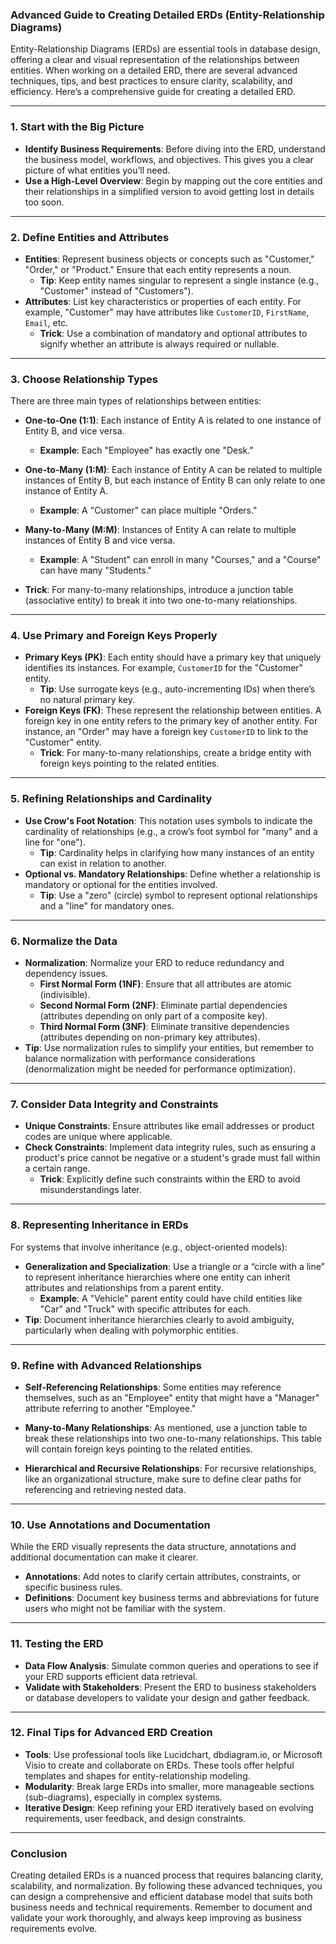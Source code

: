 ### Advanced Guide to Creating Detailed ERDs (Entity-Relationship Diagrams)

Entity-Relationship Diagrams (ERDs) are essential tools in database design, offering a clear and visual representation of the relationships between entities. When working on a detailed ERD, there are several advanced techniques, tips, and best practices to ensure clarity, scalability, and efficiency. Here’s a comprehensive guide for creating a detailed ERD.

---

### 1. **Start with the Big Picture**

- **Identify Business Requirements**: Before diving into the ERD, understand the business model, workflows, and objectives. This gives you a clear picture of what entities you’ll need.
- **Use a High-Level Overview**: Begin by mapping out the core entities and their relationships in a simplified version to avoid getting lost in details too soon.

---

### 2. **Define Entities and Attributes**

- **Entities**: Represent business objects or concepts such as "Customer," "Order," or "Product." Ensure that each entity represents a noun.
  - **Tip**: Keep entity names singular to represent a single instance (e.g., "Customer" instead of "Customers").
- **Attributes**: List key characteristics or properties of each entity. For example, "Customer" may have attributes like `CustomerID`, `FirstName`, `Email`, etc.
  - **Trick**: Use a combination of mandatory and optional attributes to signify whether an attribute is always required or nullable.

---

### 3. **Choose Relationship Types**

There are three main types of relationships between entities:

- **One-to-One (1:1)**: Each instance of Entity A is related to one instance of Entity B, and vice versa.

  - **Example**: Each "Employee" has exactly one "Desk."

- **One-to-Many (1:M)**: Each instance of Entity A can be related to multiple instances of Entity B, but each instance of Entity B can only relate to one instance of Entity A.

  - **Example**: A "Customer" can place multiple "Orders."

- **Many-to-Many (M:M)**: Instances of Entity A can relate to multiple instances of Entity B and vice versa.

  - **Example**: A "Student" can enroll in many "Courses," and a "Course" can have many "Students."

- **Trick**: For many-to-many relationships, introduce a junction table (associative entity) to break it into two one-to-many relationships.

---

### 4. **Use Primary and Foreign Keys Properly**

- **Primary Keys (PK)**: Each entity should have a primary key that uniquely identifies its instances. For example, `CustomerID` for the "Customer" entity.
  - **Tip**: Use surrogate keys (e.g., auto-incrementing IDs) when there’s no natural primary key.
- **Foreign Keys (FK)**: These represent the relationship between entities. A foreign key in one entity refers to the primary key of another entity. For instance, an "Order" may have a foreign key `CustomerID` to link to the "Customer" entity.
  - **Trick**: For many-to-many relationships, create a bridge entity with foreign keys pointing to the related entities.

---

### 5. **Refining Relationships and Cardinality**

- **Use Crow's Foot Notation**: This notation uses symbols to indicate the cardinality of relationships (e.g., a crow’s foot symbol for "many" and a line for "one").
  - **Tip**: Cardinality helps in clarifying how many instances of an entity can exist in relation to another.
- **Optional vs. Mandatory Relationships**: Define whether a relationship is mandatory or optional for the entities involved.
  - **Tip**: Use a "zero" (circle) symbol to represent optional relationships and a "line" for mandatory ones.

---

### 6. **Normalize the Data**

- **Normalization**: Normalize your ERD to reduce redundancy and dependency issues.
  - **First Normal Form (1NF)**: Ensure that all attributes are atomic (indivisible).
  - **Second Normal Form (2NF)**: Eliminate partial dependencies (attributes depending on only part of a composite key).
  - **Third Normal Form (3NF)**: Eliminate transitive dependencies (attributes depending on non-primary key attributes).
- **Tip**: Use normalization rules to simplify your entities, but remember to balance normalization with performance considerations (denormalization might be needed for performance optimization).

---

### 7. **Consider Data Integrity and Constraints**

- **Unique Constraints**: Ensure attributes like email addresses or product codes are unique where applicable.
- **Check Constraints**: Implement data integrity rules, such as ensuring a product's price cannot be negative or a student's grade must fall within a certain range.
  - **Trick**: Explicitly define such constraints within the ERD to avoid misunderstandings later.

---

### 8. **Representing Inheritance in ERDs**

For systems that involve inheritance (e.g., object-oriented models):

- **Generalization and Specialization**: Use a triangle or a “circle with a line” to represent inheritance hierarchies where one entity can inherit attributes and relationships from a parent entity.
  - **Example**: A "Vehicle" parent entity could have child entities like "Car" and "Truck" with specific attributes for each.
- **Tip**: Document inheritance hierarchies clearly to avoid ambiguity, particularly when dealing with polymorphic entities.

---

### 9. **Refine with Advanced Relationships**

- **Self-Referencing Relationships**: Some entities may reference themselves, such as an "Employee" entity that might have a "Manager" attribute referring to another "Employee."
- **Many-to-Many Relationships**: As mentioned, use a junction table to break these relationships into two one-to-many relationships. This table will contain foreign keys pointing to the related entities.

- **Hierarchical and Recursive Relationships**: For recursive relationships, like an organizational structure, make sure to define clear paths for referencing and retrieving nested data.

---

### 10. **Use Annotations and Documentation**

While the ERD visually represents the data structure, annotations and additional documentation can make it clearer.

- **Annotations**: Add notes to clarify certain attributes, constraints, or specific business rules.
- **Definitions**: Document key business terms and abbreviations for future users who might not be familiar with the system.

---

### 11. **Testing the ERD**

- **Data Flow Analysis**: Simulate common queries and operations to see if your ERD supports efficient data retrieval.
- **Validate with Stakeholders**: Present the ERD to business stakeholders or database developers to validate your design and gather feedback.

---

### 12. **Final Tips for Advanced ERD Creation**

- **Tools**: Use professional tools like Lucidchart, dbdiagram.io, or Microsoft Visio to create and collaborate on ERDs. These tools offer helpful templates and shapes for entity-relationship modeling.
- **Modularity**: Break large ERDs into smaller, more manageable sections (sub-diagrams), especially in complex systems.
- **Iterative Design**: Keep refining your ERD iteratively based on evolving requirements, user feedback, and design constraints.

---

### Conclusion

Creating detailed ERDs is a nuanced process that requires balancing clarity, scalability, and normalization. By following these advanced techniques, you can design a comprehensive and efficient database model that suits both business needs and technical requirements. Remember to document and validate your work thoroughly, and always keep improving as business requirements evolve.
